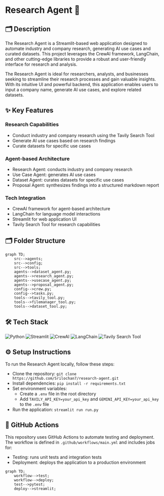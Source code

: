 # Research Agent 🤖

## 🗂️ Description

The Research Agent is a Streamlit-based web application designed to automate industry and company research, generating AI use cases and curated datasets. This project leverages the CrewAI framework, LangChain, and other cutting-edge libraries to provide a robust and user-friendly interface for research and analysis.

The Research Agent is ideal for researchers, analysts, and businesses seeking to streamline their research processes and gain valuable insights. With its intuitive UI and powerful backend, this application enables users to input a company name, generate AI use cases, and explore related datasets.

## ✨ Key Features

### Research Capabilities

* Conduct industry and company research using the Tavily Search Tool
* Generate AI use cases based on research findings
* Curate datasets for specific use cases

### Agent-based Architecture

* Research Agent: conducts industry and company research
* Use Case Agent: generates AI use cases
* Dataset Agent: curates datasets for specific use cases
* Proposal Agent: synthesizes findings into a structured markdown report

### Tech Integration

* CrewAI framework for agent-based architecture
* LangChain for language model interactions
* Streamlit for web application UI
* Tavily Search Tool for research capabilities

## 🗂️ Folder Structure

```mermaid
graph TD;
    src-->agents;
    src-->config;
    src-->tools;
    agents-->dataset_agent.py;
    agents-->research_agent.py;
    agents-->usecase_agent.py;
    agents-->proposal_agent.py;
    config-->crew.py;
    config-->tasks.py;
    tools-->tavily_tool.py;
    tools-->filemanager_tool.py;
    tools-->dataset_tool.py;
```

## 🛠️ Tech Stack

![Python](https://img.shields.io/badge/Python-3776AB?logo=python&logoColor=white&style=for-the-badge)
![Streamlit](https://img.shields.io/badge/Streamlit-1DA7FF?logo=streamlit&logoColor=white&style=for-the-badge)
![CrewAI](https://img.shields.io/badge/CrewAI-000?logo=crewai&logoColor=white&style=for-the-badge)
![LangChain](https://img.shields.io/badge/LangChain-000?logo=langchain&logoColor=white&style=for-the-badge)
![Tavily Search Tool](https://img.shields.io/badge/Tavily-000?logo=tavily&logoColor=white&style=for-the-badge)

## ⚙️ Setup Instructions

To run the Research Agent locally, follow these steps:

* Clone the repository: `git clone https://github.com/Srilochan7/research-agent.git`
* Install dependencies: `pip install -r requirements.txt`
* Set environment variables:
	+ Create a `.env` file in the root directory
	+ Add `TAVILY_API_KEY=your_api_key` and `GEMINI_API_KEY=your_api_key` to the `.env` file
* Run the application: `streamlit run run.py`

## 🤖 GitHub Actions

This repository uses GitHub Actions to automate testing and deployment. The workflow is defined in `.github/workflows/main.yml` and includes jobs for:

* Testing: runs unit tests and integration tests
* Deployment: deploys the application to a production environment

```mermaid
graph TD;
    workflow-->test;
    workflow-->deploy;
    test-->pytest;
    deploy-->streamlit;
```

    
